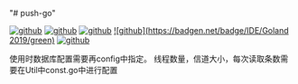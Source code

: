 "# push-go" 

[![github](https://badgen.net/badge/OS/windows10/orange)](http://msdn.itellyou.cn/)
[![github](https://badgen.net/badge/go/1.11.5/green)](https://studygolang.com/dl)
[![github](https://badgen.net/badge/build/passing/green)](#)
[![github](https://badgen.net/badge/IDE/Goland 2019/green)](https://github.com/Rejudge-F/WebServer_/blob/master/LICENSE)
[![github](https://badgen.net/badge/license/MIT/green)](https://github.com/Rejudge-F/WebServer_/blob/master/LICENSE)

使用时数据库配置需要再config中指定。
线程数量，信道大小，每次读取条数需要在Util中const.go中进行配置
